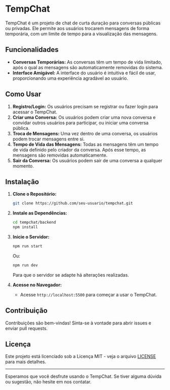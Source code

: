 # TempChat

TempChat é um projeto de chat de curta duração para conversas públicas ou privadas. Ele permite aos usuários trocarem mensagens de forma temporária, com um limite de tempo para a visualização das mensagens.

## Funcionalidades

- **Conversas Temporárias:** As conversas têm um tempo de vida limitado, após o qual as mensagens são automaticamente removidas do sistema.
- **Interface Amigável:** A interface do usuário é intuitiva e fácil de usar, proporcionando uma experiência agradável ao usuário.

## Como Usar

1. **Registro/Login:** Os usuários precisam se registrar ou fazer login para acessar o TempChat.
2. **Criar uma Conversa:** Os usuários podem criar uma nova conversa e convidar outros usuários para participar, ou iniciar uma conversa pública.
3. **Troca de Mensagens:** Uma vez dentro de uma conversa, os usuários podem trocar mensagens entre si.
4. **Tempo de Vida das Mensagens:** Todas as mensagens têm um tempo de vida definido pelo criador da conversa. Após esse tempo, as mensagens são removidas automaticamente.
5. **Sair da Conversa:** Os usuários podem sair de uma conversa a qualquer momento.

## Instalação

1. **Clone o Repositório:**
   ```bash
   git clone https://github.com/seu-usuario/tempchat.git
   ```

2. **Instale as Dependências:**
   ```bash
   cd tempchat/backend
   npm install
   ```

3. **Inicie o Servidor:**
   ```bash
   npm run start
   ```
   Ou:
     ```bash
   npm run dev
   ```
    Para que o servidor se adapte há alterações realizadas.

5. **Acesse no Navegador:**
   - Acesse `http://localhost:5500` para começar a usar o TempChat.

## Contribuição

Contribuições são bem-vindas! Sinta-se à vontade para abrir issues e enviar pull requests.

## Licença

Este projeto está licenciado sob a Licença MIT - veja o arquivo [LICENSE](LICENSE) para mais detalhes.

---

Esperamos que você desfrute usando o TempChat. Se tiver alguma dúvida ou sugestão, não hesite em nos contatar.
